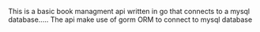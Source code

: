 This is a basic book managment api written in go that connects to a mysql database.....
The api make use of gorm ORM to connect to mysql database
